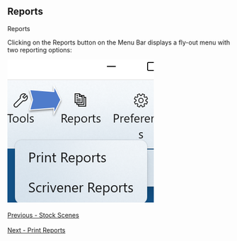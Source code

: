 ## Reports ##
Reports <br/>

Clicking on the Reports button on the Menu Bar displays a fly-out menu with two reporting options: <br/>

![](Print-Reports-Button-and-Menu-1.png)
 <br/>
 <br/>
[Previous - Stock Scenes](Stock_Scenes.md) <br/>
 <br/>
[Next - Print Reports](Print_Reports.md) <br/>
 <br/>
